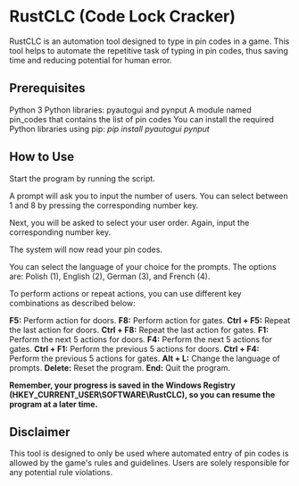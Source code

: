 # RustCLC (Code Lock Cracker)
RustCLC is an automation tool designed to type in pin codes in a game. This tool helps to automate the repetitive task of typing in pin codes, thus saving time and reducing potential for human error.

## Prerequisites
Python 3
Python libraries: pyautogui and pynput
A module named pin_codes that contains the list of pin codes
You can install the required Python libraries using pip:
*pip install pyautogui pynput*

## How to Use
Start the program by running the script.

A prompt will ask you to input the number of users. You can select between 1 and 8 by pressing the corresponding number key.

Next, you will be asked to select your user order. Again, input the corresponding number key.

The system will now read your pin codes.

You can select the language of your choice for the prompts. The options are: Polish (1), English (2), German (3), and French (4).

To perform actions or repeat actions, you can use different key combinations as described below:

**F5:** Perform action for doors.
**F8:** Perform action for gates.
**Ctrl + F5:** Repeat the last action for doors.
**Ctrl + F8:** Repeat the last action for gates.
**F1:** Perform the next 5 actions for doors.
**F4:** Perform the next 5 actions for gates.
**Ctrl + F1:** Perform the previous 5 actions for doors.
**Ctrl + F4:** Perform the previous 5 actions for gates.
**Alt + L:** Change the language of prompts.
**Delete:** Reset the program.
**End:** Quit the program.

**Remember, your progress is saved in the Windows Registry (HKEY_CURRENT_USER\SOFTWARE\RustCLC), so you can resume the program at a later time.**

## Disclaimer
This tool is designed to only be used where automated entry of pin codes is allowed by the game's rules and guidelines. Users are solely responsible for any potential rule violations.
